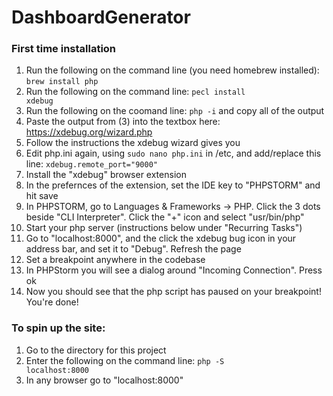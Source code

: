 # DashboardGenerator

### First time installation
1. Run the following on the command line (you need homebrew installed): <code>brew install php</code>
2. Run the following on the command line: <code>pecl install xdebug</code>
3. Run the following on the coomand line: <code>php -i</code> and copy all of the output
4. Paste the output from (3) into the textbox here: https://xdebug.org/wizard.php
5. Follow the instructions the xdebug wizard gives you
6. Edit php.ini again, using <code>sudo nano php.ini</code> in /etc, and add/replace this line: <code>xdebug.remote_port="9000"</code>
7. Install the "xdebug" browser extension
8. In the prefernces of the extension, set the IDE key to "PHPSTORM" and hit save
9. In PHPSTORM, go to Languages & Frameworks -> PHP. Click the 3 dots beside "CLI Interpreter". Click the "+" icon and select "usr/bin/php"
10. Start your php server (instructions below under "Recurring Tasks")
11. Go to "localhost:8000", and the click the xdebug bug icon in your address bar, and set it to "Debug". Refresh the page
12. Set a breakpoint anywhere in the codebase
13. In PHPStorm you will see a dialog around "Incoming Connection". Press ok
14. Now you should see that the php script has paused on your breakpoint! You're done!

### To spin up the site:
1. Go to the directory for this project
2. Enter the following on the command line:
    <code>php -S localhost:8000</code> 
3. In any browser go to "localhost:8000"
 
